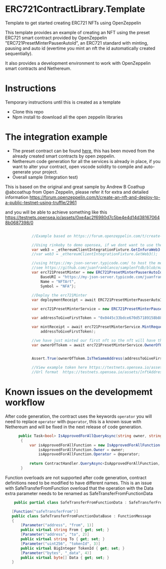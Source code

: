 # ERC721ContractLibrary.Template
Template to get started creating ERC721 NFTs using OpenZeppelin

This template provides an example of creating an NFT using the preset ERC721 smart contract provided by OpenZeppelin "ERC721PresetMinterPauserAutoId", an ERC721 standard with minting, pausing and auto id (evertime you mint an nft the id automatically created sequentially).

It also provides a development environment to work with OpenZeppelin smart contracts and Nethereum.

# Instructions 
Temporary instructions until this is created as a template

+ Clone this repo
+ Npm install to download all the open zeppelin libraries

# The integration example

+ The preset contract can be found [here](contracts/ERC721PresetMinterPauserAutoId.sol), this has been moved from the already created smart contracts by open zeppelin.
+ Nethereum code generation for all the services is already in place, if you want to alter your contract, open vscode solidity to compile and auto-generate your project.
+ Overall sample (Integration test)

This is based on the original and great sample by Andrew B Coathup @abcoathup from Open Zeppelin, please refer it for extra and detailed information https://forum.openzeppelin.com/t/create-an-nft-and-deploy-to-a-public-testnet-using-truffle/2961

and you will be able to achieve something like this https://testnets.opensea.io/assets/0xe4ac2f6980d7c5be4e4d14d381670648b0687398/0

```csharp

            //Example based on https://forum.openzeppelin.com/t/create-an-nft-and-deploy-to-a-public-testnet-using-truffle/ by Andrew B Coathup @abcoathup

            //Using rinkeby to demo opensea, if we dont want to use the configured client
            var web3 = _ethereumClientIntegrationFixture.GetInfuraWeb3(InfuraNetwork.Rinkeby);
            //var web3 = _ethereumClientIntegrationFixture.GetWeb3();

            //using https://my-json-server.typicode.com/ to host the metadata database, this creates and auto json server api based on data hosted in github
            //see https://github.com/juanfranblanco/samplenftdb/blob/main/db.json as an example
            var erc721PresetMinter = new ERC721PresetMinterPauserAutoIdDeployment() {
                BaseURI = "https://my-json-server.typicode.com/juanfranblanco/samplenftdb/tokens/", 
                Name = "NFTArt", 
                Symbol = "NFA"};
            
            //Deploy the erc721Minter
            var deploymentReceipt = await ERC721PresetMinterPauserAutoIdService.DeployContractAndWaitForReceiptAsync(web3, erc721PresetMinter);

            var erc721PresetMinterService = new ERC721PresetMinterPauserAutoIdService(web3, deploymentReceipt.ContractAddress);

            var addressToGiveFirstToken = "0x0445c33bdce670d57189158b88c0034b579f37ce";

            var mintReceipt = await erc721PresetMinterService.MintRequestAndWaitForReceiptAsync(
                addressToGiveFirstToken);

            //we have just minted our first nft so the nft will have the id of 0. 
            var ownerOfTokem = await erc721PresetMinterService.OwnerOfQueryAsync(0);

           
            Assert.True(ownerOfTokem.IsTheSameAddress(addressToGiveFirstToken));

            //View example token here https://testnets.opensea.io/assets/0xe4ac2f6980d7c5be4e4d14d381670648b0687398/0
            //Url format  https://testnets.opensea.io/assets/[nftAddress]/[id]

```



# Known issues on the developmemt workflow

After code generation, the contract uses the keywords ```operator``` you will need to replace ```operator``` with ```@operator```, this is a known issue with Nethereum and will be fixed in the next release of code generation.
    
 ```csharp
       public Task<bool> IsApprovedForAllQueryAsync(string owner, string @operator, BlockParameter blockParameter = null)
        {
            var isApprovedForAllFunction = new IsApprovedForAllFunction();
                isApprovedForAllFunction.Owner = owner;
                isApprovedForAllFunction.Operator = @operator;
            
            return ContractHandler.QueryAsync<IsApprovedForAllFunction, bool>(isApprovedForAllFunction, blockParameter);
        }
 ```
    
 Function overloads are not supported after code generation, contract definitions need to be modified to have different names.
 This is an issue with SafeTransferFromFunction overload that the operation with the Data extra parameter needs to be renamed as SafeTransferFromFunctionData
 
 ```csharp
     public partial class SafeTransferFromFunctionData : SafeTransferFromFunctionDataBase { }

    [Function("safeTransferFrom")]
    public class SafeTransferFromFunctionDataBase : FunctionMessage
    {
        [Parameter("address", "from", 1)]
        public virtual string From { get; set; }
        [Parameter("address", "to", 2)]
        public virtual string To { get; set; }
        [Parameter("uint256", "tokenId", 3)]
        public virtual BigInteger TokenId { get; set; }
        [Parameter("bytes", "_data", 4)]
        public virtual byte[] Data { get; set; }
    }
 ```


